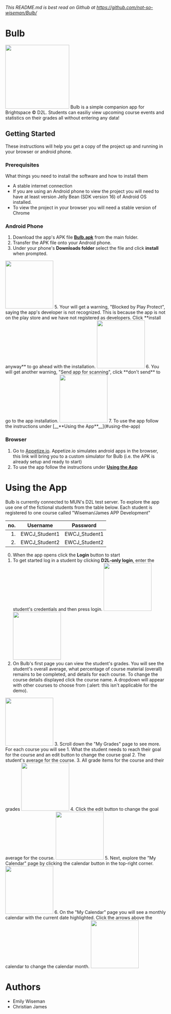 *This README.md is best read on Github at https://github.com/not-so-wiseman/Bulb/*

# Bulb
<img src="Logo.png" width="200"/>
Bulb is a simple companion app for Brightspace © D2L. Students can easiliy view upcoming course events and statistics on their grades all without entering any data! 

## Getting Started
These instructions will help you get a copy of the project up and running in your browser or android phone.

### Prerequisites
What things you need to install the software and how to install them

* A stable internet connection
* If you are using an Android phone to view the project you will need to have at least version Jelly Bean (SDK version 16) of Android OS installed.
* To view the project in your browser you will need a stable version of Chrome

### Android Phone
1. Download the app's APK file [__**Bulb.apk**__](Bulb.apk) from the main folder. 
2. Transfer the APK file onto your Android phone.
3. Under your phone's __**Downloads folder**__ select the file and click **install** when prompted. 
<img src="/screenshots/a_install.png" width="150"/>
5. Your will get a warning, "Blocked by Play Protect", saying the app's developer is not recognized. This is because the app is not on the play store and we have not registered as developers. Click **install anyway** to go ahead with the installation.
<img src="/screenshots/b_install_anyway.png" width="150"/>
6. You will get another warning, "Send app for scanning", click **don't send** to go to the app installation.
<img src="/screenshots/c_no_report.png" width="150"/>
7. To use the app follow the instructions under [__**Using the App**__](#using-the-app)

### Browser
1. Go to [Appetize.io](https://appetize.io/embed/wttkyjxwuvk1x6rmeua3v94kt4?device=pixel4&scale=100&orientation=portrait&osVersion=10.0&deviceColor=white). Appetize.io simulates android apps in the browser, this link will bring you to a custom simulator for Bulb (i.e. the APK is already setup and ready to start)
2. To use the app follow the instructions under [__**Using the App**__](#using-the-app)

# Using the App
Bulb is currently connected to MUN's D2L test server. To explore the app use one of the fictional students from the table below. Each student is registered to one course called "Wiseman/James APP Development" 

| no. | Username      | Password      |
| ---:|:-------------:|:-------------:|
|   1.| EWCJ_Student1 | EWCJ_Student1 |
|   2.| EWCJ_Student2 | EWCJ_Student2 |

0. When the app opens click the **Login** button to start
1. To get started log in a student by clicking **D2L-only login**, enter the student's credentials and then press login.
<img src="/screenshots/1_d2l_login_page.png" width="150"/><img src="/screenshots/2_press_login.png" width="150"/>
2. On Bulb's first page you can view the student's grades. You will see the student's overall average, what percentage of course material (overall) remains to be completed, and details for each course. To change the course details displayed click the course name. A dropdown will appear with other courses to choose from (:alert: this isn't applicable for the demo).
<img src="/screenshots/3_select_course.png" width="150"/>
3. Scroll down the "My Grades" page to see more. For each course you will see
  1. What the student needs to reach their goal for the course and an edit button to change the course goal
  2. The student's average for the course.
  3. All grade items for the course and their grades
 <img src="/screenshots/4_grades_page.png" width="150"/>
4. Click the edit button to change the goal average for the course.
<img src="/screenshots/5_update_goal.png" width="150"/>
5. Next, explore the "My Calendar" page by clicking the calendar button in the top-right corner.
<img src="/screenshots/6_nav_to_calendar.png" width="150"/>
6. On the "My Calendar" page you will see a monthly calendar with the current date highlighted. Click the arrows above the calendar to change the calendar month.
<img src="/screenshots/8_calendar_events.png" width="150"/>

# Authors
* Emily Wiseman
* Christian James

